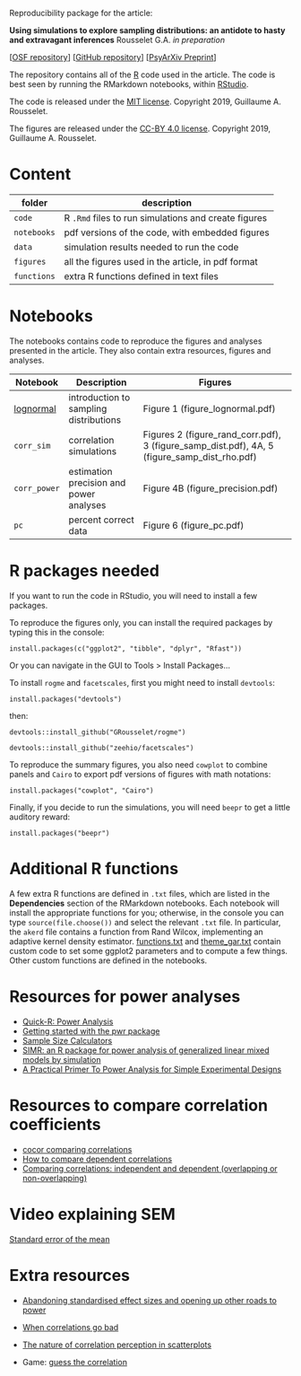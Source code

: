 Reproducibility package for the article:

**Using simulations to explore sampling distributions: an antidote to hasty and extravagant inferences**
Rousselet G.A.
*in preparation*

[[OSF repository]()] [[GitHub repository](https://github.com/GRousselet/sampdist)] [[PsyArXiv Preprint]()]

The repository contains all of the [R](https://www.r-project.org/) code  used in the article. The code is best seen by running the RMarkdown notebooks, within [RStudio](https://www.rstudio.com/).

The code is released under the [MIT license](https://opensource.org/licenses/MIT). Copyright 2019, Guillaume A. Rousselet.

The figures are released under the [CC-BY 4.0 license](https://creativecommons.org/licenses/by/4.0/legalcode). Copyright 2019, Guillaume A. Rousselet.

# Content

|folder|description|
|-----|-----|
|`code`|R `.Rmd` files to run simulations and create figures|
|`notebooks`|pdf versions of the code, with embedded figures|
|`data`|simulation results needed to run the code|
|`figures`|all the figures used in the article, in pdf format|
|`functions`|extra R functions defined in text files|

# Notebooks

The notebooks contains code to reproduce the figures and analyses presented in the article. They also contain extra resources, figures and analyses.

|Notebook|Description|Figures|
|-----|-----|-----|
|[lognormal](/docs/lognormal.md)|introduction to sampling distributions|Figure 1 (figure_lognormal.pdf)|
|`corr_sim`|correlation simulations|Figures 2 (figure_rand_corr.pdf), 3 (figure_samp_dist.pdf), 4A, 5 (figure_samp_dist_rho.pdf)|
|`corr_power`|estimation precision and power analyses|Figure 4B (figure_precision.pdf)|
|`pc`|percent correct data|Figure 6 (figure_pc.pdf)|

# R packages needed
If you want to run the code in RStudio, you will need to install a few packages.

To reproduce the figures only, you can install the required packages by typing this in the console:

`install.packages(c("ggplot2", "tibble", "dplyr", "Rfast"))`

Or you can navigate in the GUI to Tools > Install Packages...

To install `rogme` and `facetscales`, first you might need to install `devtools`:

`install.packages("devtools")`

then:

`devtools::install_github("GRousselet/rogme")`

`devtools::install_github("zeehio/facetscales")`

To reproduce the summary figures, you also need `cowplot` to combine panels and `Cairo` to export pdf versions of figures with math notations:

`install.packages("cowplot", "Cairo")`

Finally, if you decide to run the simulations, you will need `beepr` to get a little auditory reward:

`install.packages("beepr")`

# Additional R functions
A few extra R functions are defined in `.txt` files, which are listed in the **Dependencies** section of the RMarkdown notebooks. Each notebook will install the appropriate functions for you; otherwise, in the console you can type `source(file.choose())` and select the relevant `.txt` file. In particular, the `akerd` file contains a function from Rand Wilcox, implementing an adaptive kernel density estimator. [functions.txt](https://github.com/GRousselet/articles/blob/master/bootstrap/functions/functions.txt) and [theme_gar.txt](https://github.com/GRousselet/articles/blob/master/bootstrap/functions/theme_gar.txt) contain custom code to set some ggplot2 parameters and to compute a few things. Other custom functions are defined in the notebooks.

# Resources for power analyses
- [Quick-R: Power Analysis](https://www.statmethods.net/stats/power.html)
- [Getting started with the pwr package](https://cran.r-project.org/web/packages/pwr/vignettes/pwr-vignette.html)
- [Sample Size Calculators](http://www.sample-size.net/correlation-sample-size/)
- [SIMR: an R package for power analysis of generalized linear mixed models by simulation](https://besjournals.onlinelibrary.wiley.com/doi/10.1111/2041-210X.12504)
- [A Practical Primer To Power Analysis for Simple Experimental Designs](https://www.rips-irsp.com/articles/10.5334/irsp.181/)

# Resources to compare correlation coefficients
- [cocor comparing correlations](http://comparingcorrelations.org)
- [How to compare dependent correlations](https://garstats.wordpress.com/2017/03/01/comp2dcorr/)
- [Comparing correlations: independent and dependent (overlapping or non-overlapping)](https://seriousstats.wordpress.com/2012/02/05/comparing-correlations/)

# Video explaining SEM
[Standard error of the mean](https://www.youtube.com/watch?v=J1twbrHel3o)

# Extra resources
- [Abandoning standardised effect sizes and opening up other roads to power](http://janhove.github.io/design/2017/07/14/OtherRoadsToPower)

- [When correlations go bad](https://thepsychologist.bps.org.uk/volume-23/edition-2/methods-when-correlations-go-bad)

- [The nature of correlation perception in scatterplots](https://link.springer.com/article/10.3758/s13423-016-1174-7)

- Game: [guess the correlation](http://guessthecorrelation.com/)
